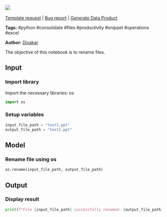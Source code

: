 <a href="https://app.naas.ai/user-redirect/naas/downloader?url=https://raw.githubusercontent.com/jupyter-naas/awesome-notebooks/master/Python/Python_Rename_file.ipynb" target="_parent"><img src="https://naasai-public.s3.eu-west-3.amazonaws.com/open_in_naas.svg"/></a><br><br><a href="https://github.com/jupyter-naas/awesome-notebooks/issues/new?assignees=&labels=&template=template-request.md&title=Tool+-+Action+of+the+notebook+">Template request</a> | <a href="https://github.com/jupyter-naas/awesome-notebooks/issues/new?assignees=&labels=bug&template=bug_report.md&title=Python+-+Rename+file:+Error+short+description">Bug report</a> | <a href="https://app.naas.ai/user-redirect/naas/downloader?url=https://raw.githubusercontent.com/jupyter-naas/awesome-notebooks/master/Naas/Naas_Start_data_product.ipynb" target="_parent">Generate Data Product</a>

**Tags:** #python #consolidate #files #productivity #snippet #operations #excel

**Author:** [Divakar](https://www.linkedin.com/in/divakar-r-9b34b86b/)

The objective of this notebook is to rename files. 

## Input 

### Import library
Import the necessary libraries: os


```python
import os
```

### Setup variables


```python
input_file_path = "test1.ppt"
output_file_path = "test2.ppt"
```

## Model

### Rename file using os


```python
os.rename(input_file_path, output_file_path)
```

## Output

### Display result


```python
print(f"File {input_file_path} successfully renamed: {output_file_path}!")
```
